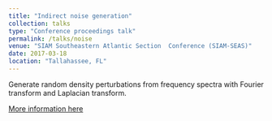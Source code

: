 ```yaml
---
title: "Indirect noise generation"
collection: talks
type: "Conference proceedings talk"
permalink: /talks/noise
venue: "SIAM Southeastern Atlantic Section	Conference (SIAM-SEAS)"
date: 2017-03-18
location: "Tallahassee, FL"
---
```


Generate random density perturbations from frequency spectra with Fourier transform and Laplacian transform.

[More information here](https://siamseas.fsu.edu/2017/events/programSIAM-SEAS.pdf)




